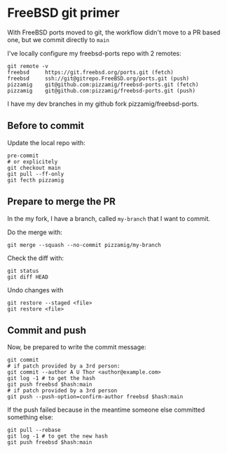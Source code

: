 # FreeBSD git primer

With FreeBSD ports moved to git, the workflow didn't move to a PR based one, but we commit directly to `main`

I've locally configure my freebsd-ports repo with 2 remotes:
```
git remote -v
freebsd	    https://git.freebsd.org/ports.git (fetch)
freebsd	    ssh://git@gitrepo.FreeBSD.org/ports.git (push)
pizzamig	git@github.com:pizzamig/freebsd-ports.git (fetch)
pizzamig	git@github.com:pizzamig/freebsd-ports.git (push)

```

I have my dev branches in my github fork pizzamig/freebsd-ports.

## Before to commit

Update the local repo with:
```console
pre-commit
# or explicitely
git checkout main
git pull --ff-only
git fecth pizzamig
```

## Prepare to merge the PR

In the my fork, I have a branch, called `my-branch` that I want to commit.

Do the merge with:
```
git merge --squash --no-commit pizzamig/my-branch
```

Check the diff with:
```
git status
git diff HEAD
```

Undo changes with
```
git restore --staged <file>
git restore <file>
```

## Commit and push
Now, be prepared to write the commit message:

```
git commit
# if patch provided by a 3rd person:
git commit --author A U Thor <author@example.com>
git log -1 # to get the hash
git push freebsd $hash:main
# if patch provided by a 3rd person
git push --push-option=confirm-author freebsd $hash:main
```

If the push failed because in the meantime someone else committed something else:
```
git pull --rebase
git log -1 # to get the new hash
git push freebsd $hash:main
```
